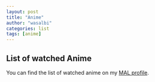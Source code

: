 ```yaml
---
layout: post
title: "Anime"
author: "wasalbi"
categories: list
tags: [anime]
---
```


## List of watched Anime

You can find the list of watched anime on my [MAL profile](https://myanimelist.net/profile/_wasalbi).
